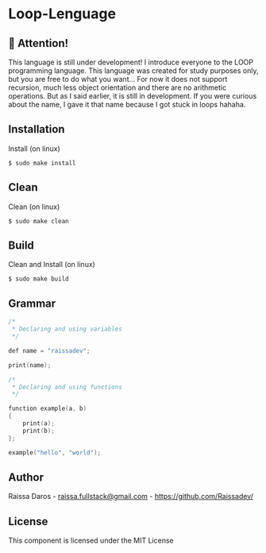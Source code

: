 # Loop-Lenguage

## :stop_sign: Attention!

This language is still under development!
I introduce everyone to the LOOP programming language. This language was created for study purposes only, but you are free to do what you want... 
For now it does not support recursion, much less object orientation and there are no arithmetic operations. But as I said earlier, it is still in development.
If you were curious about the name, I gave it that name because I got stuck in loops hahaha.

## Installation
Install (on linux)
```
$ sudo make install
```

## Clean
Clean (on linux)
```
$ sudo make clean
```

## Build
Clean and Install (on linux)
```
$ sudo make build
```


## Grammar
```C
/*
 * Declaring and using variables
 */

def name = "raissadev";

print(name);

/*
 * Declaring and using functions
 */

function example(a, b)
{
    print(a);
    print(b);
};

example("hello", "world");
```


## Author
Raissa Daros - raissa.fullstack@gmail.com - https://github.com/Raissadev/

## License
This component is licensed under the MIT License
